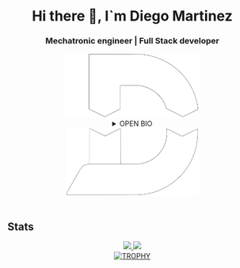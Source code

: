 <div align="center">

# Hi there 👋, I`m Diego Martinez

### Mechatronic engineer | Full Stack developer

</div>

<div align="center">
    <div align="center">
        <img height="130em" src="public/logo/logo_top_light2.png">
    </div>
    <details>
        <summary align="center">
            OPEN BIO
        </summary>
        <img style="margin-left: 40px;" width="280em" src="public/logo/title.png">
        <p>Professional in mechatronics engineering 🤖 with experience in the area of technical service, automation, programming, commercial support and formulation of project solutions, with knowledge in areas of technological development and management⚒️. I am a person passionate about technology and application development 👨‍💻 where I have learned to adapt to changes and the different dynamics that arise in the digital field developing activities in a teamwork environment. I seek to expand my knowledge as a full stack developer from new experiences in different productive areas 🚀 contributing my knowledge to continue growing both in my personal and professional life.🌏</p>
    </details>
    <div align="center">
        <img height="138em" src="public/logo/logo_button_light2.png">
    </div>
</div>

<br>

## Stats

<div align="center">
    <a href="https://github.com/DiegoMartinezRey" title="Diego Martinez">
        <img height="180em" src="https://github-readme-stats-eight-theta.vercel.app/api?username=DiegoMartinezRey&show_icons=true&theme=algolia&include_all_commits=true&count_private=true"/>
        <img height="180em" src="https://github-readme-stats-eight-theta.vercel.app/api/top-langs/?username=DiegoMartinezRey&layout=compact&langs_count=8&theme=algolia"/>
    </a>
</div>

<div align=center>
    <a href="https://github.com/DiegoMartinezRey" title="Diego Martinez">
        <img align="center" width=85% src="https://github-profile-trophy.vercel.app/?username=DiegoMartinezRey&theme=algolia&row=1&column=7&margin-h=15&margin-w=5" alt="TROPHY" />
    </a>
</div>

<!--
**DiegoMartinezRey/DiegoMartinezRey** is a ✨ _special_ ✨ repository because its `README.md` (this file) appears on your GitHub profile.

Here are some ideas to get you started:

- 🔭 I’m currently working on ...
- 🌱 I’m currently learning ...
- 👯 I’m looking to collaborate on ...
- 🤔 I’m looking for help with ...
- 💬 Ask me about ...
- 📫 How to reach me: ...
- 😄 Pronouns: ...
- ⚡ Fun fact: ...
  -->
